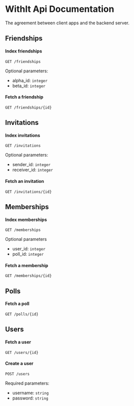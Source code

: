 # WithIt Api Documentation

The agreement between client apps and the backend server.

## Friendships

#### Index friendships

    GET /friendships
    
Optional parameters:

* alpha_id: `integer`
* beta_id: `integer`

#### Fetch a friendship

    GET /friendships/{id}
    
## Invitations

#### Index invitations

    GET /invitations

Optional parameters:

* sender_id: `integer`
* receiver_id: `integer`

#### Fetch an invitation

    GET /invitations/{id}
    
## Memberships

#### Index memberships

    GET /memberships

Optional parameters

* user_id: `integer`
* poll_id: `integer`

#### Fetch a membership

    GET /memberships/{id}
    
## Polls

#### Fetch a poll

    GET /polls/{id}

## Users

#### Fetch a user

    GET /users/{id}

#### Create a user

    POST /users
  
Required parameters:

* username: `string`
* password: `string`
